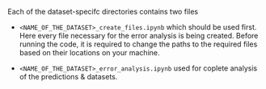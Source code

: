 Each of the dataset-specifc directories contains two files
* `<NAME_OF_THE_DATASET>_create_files.ipynb` which should be used first. Here every file necessary for the error analysis is being created. 
Before running the code, it is required to change the paths to the required files based on their locations on your machine. 
  
* `<NAME_OF_THE_DATASET>_error_analysis.ipynb` used for coplete analysis of the predictions & datasets.
